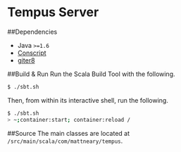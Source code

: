 # Tempus Server

##Dependencies
- Java `>=1.6`
- [Conscript](https://github.com/n8han/conscript)
- [giter8](https://github.com/n8han/giter8/)

##Build & Run
Run the Scala Build Tool with the following.

```sh
$ ./sbt.sh
```

Then, from within its interactive shell, run the following.

```sh
$ ./sbt.sh
> ~;container:start; container:reload /
```

##Source
The main classes are located at `/src/main/scala/com/mattneary/tempus`.

